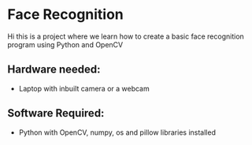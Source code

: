 # Face Recognition
Hi this is a project where we learn how to create a basic face recognition program using Python and OpenCV
## Hardware needed:
* Laptop with inbuilt camera or a webcam
## Software Required:
* Python with OpenCV, numpy, os and  pillow libraries installed 
